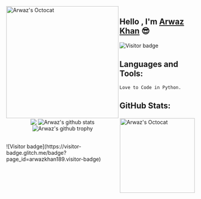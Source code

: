 <img align="left" alt="Arwaz's Octocat"  width='300px' src="https://github.com/arwazkhan189/my-images/blob/main/octocat/unnamed.png" />

## Hello , I'm [Arwaz Khan](https://arwazkhan.me/) 😎

![Visitor badge](https://visitor-badge.glitch.me/badge?page_id=arwazkhan189.visitor-badge)

## Languages and Tools:
<code>Love to Code in Python.</code>
<img align="right" alt="Arwaz's Octocat"  width='200px' src="https://github.com/arwazkhan189/my-images/blob/main/octocat/pythocat.png" />

## GitHub Stats:
<p align="center">
  <img align="center" src="https://github-readme-stats.vercel.app/api/top-langs/?username=arwazkhan189&theme=jolly&line_height=10&hide_langs_below=1&layout=compact" />
  <img align="center" src="https://github-readme-stats.vercel.app/api?username=arwazkhan189&show_icons=true&theme=jolly&line_height=21" alt="Arwaz's github stats"/>
<br>
<img align="center" src="https://github-profile-trophy.vercel.app/?username=arwazkhan189&theme=dracula" alt="Arwaz's github trophy"/>
</p>
<br> ![Visitor badge](https://visitor-badge.glitch.me/badge?page_id=arwazkhan189.visitor-badge)
